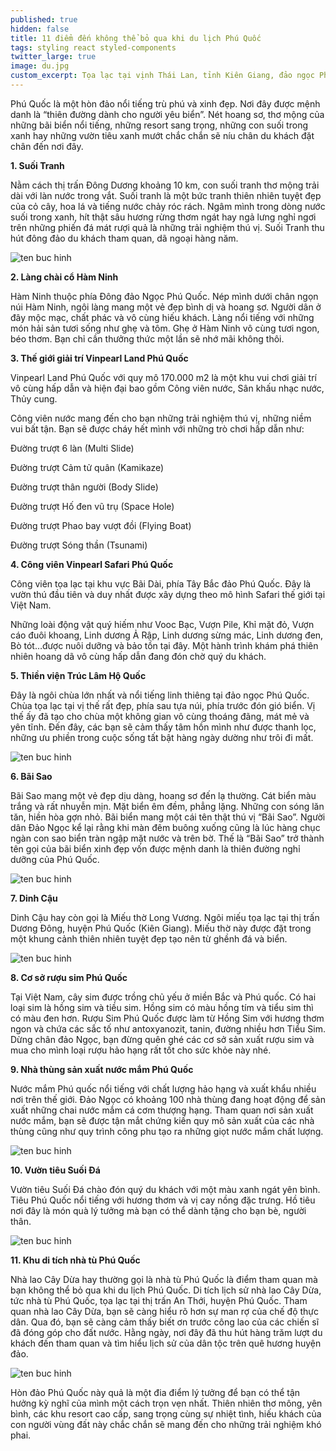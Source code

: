 ```yaml
---
published: true
hidden: false
title: 11 điểm đến không thể bỏ qua khi du lịch Phú Quốc
tags: styling react styled-components
twitter_large: true
image: du.jpg
custom_excerpt: Tọa lạc tại vịnh Thái Lan, tỉnh Kiên Giang, đảo ngọc Phú Quốc vẫn lưu giữ cho mình vẻ đẹp hoang sơ, thơ mộng. Đặt chân đến hòn đảo này, du khách không thể bỏ qua 11 điểm tham quan vô cùng hấp dẫn dưới đây.
---
```


Phú Quốc là một hòn đảo nổi tiếng trù phú và xinh đẹp. Nơi đây được mệnh danh là “thiên đường dành cho người yêu biển”. Nét hoang sơ, thơ mộng của những bãi biển nổi tiếng, những resort sang trọng, những con suối trong xanh hay những vườn tiêu xanh mướt chắc chắn sẽ níu chân du khách đặt chân đến nơi đây.

**1. Suối Tranh**

Nằm cách thị trấn Đông Dương khoảng 10 km, con suối tranh thơ mộng trải dài với làn nước trong vắt. Suối tranh là một bức tranh thiên nhiên tuyệt đẹp của cỏ cây, hoa lá và tiếng nước chảy róc rách. Ngâm mình trong dòng nước suối trong xanh, hít thật sâu hương rừng thơm ngát hay ngả lưng nghỉ ngơi trên những phiến đá mát rượi quả là những trải nghiệm thú vị. Suối Tranh thu hút đông đảo du khách tham quan, dã ngoại hàng năm.

![ten buc hinh](https://images.foody.vn/res/g5/41540/prof/s576x330/foody-mobile-1-jpg-764-636268939999230286.jpg "ten buc hinh")

**2. Làng chài cổ Hàm Ninh**

Hàm Ninh thuộc phía Đông đảo Ngọc Phú Quốc. Nép mình dưới chân ngọn núi Hàm Ninh, ngôi làng mang một vẻ đẹp bình dị và hoang sơ. Người dân ở đây mộc mạc, chất phác và vô cùng hiếu khách. Làng nổi tiếng với những món hải sản tươi sống như ghẹ và tôm. Ghẹ ở Hàm Ninh vô cùng tươi ngon, béo thơm. Bạn chỉ cần thưởng thức một lần sẽ nhớ mãi không thôi.



**3. Thế giới giải trí Vinpearl Land Phú Quốc**

Vinpearl Land Phú Quốc với quy mô 170.000 m2 là một khu vui chơi giải trí vô cùng hấp dẫn và hiện đại bao gồm Công viên nước, Sân khấu nhạc nước, Thủy cung.



Công viên nước mang đến cho bạn những trải nghiệm thú vị, những niềm vui bất tận. Bạn sẽ được cháy hết mình với những trò chơi hấp dẫn như:

Đường trượt 6 làn (Multi Slide)

Đường trượt Cảm tử quân (Kamikaze)

Đường trượt thân người (Body Slide)

Đường trượt Hố đen vũ trụ (Space Hole)

Đường trượt Phao bay vượt đồi (Flying Boat)

Đường trượt Sóng thần (Tsunami)

**4. Công viên Vinpearl Safari Phú Quốc**

Công viên tọa lạc tại khu vực Bãi Dài, phía Tây Bắc đảo Phú Quốc. Đây là vườn thú đầu tiên và duy nhất được xây dựng theo mô hình Safari thế giới tại Việt Nam.



Những loài động vật quý hiếm như Vooc Bạc, Vượn Pile, Khỉ mặt đỏ, Vượn cáo đuôi khoang, Linh dương Ả Rập, Linh dương sừng mác, Linh dương đen, Bò tót…được nuôi dưỡng và bảo tồn tại đây. Một hành trình khám phá thiên nhiên hoang dã vô cùng hấp dẫn đang đón chờ quý du khách.

**5. Thiền viện Trúc Lâm Hộ Quốc**

Đây là ngôi chùa lớn nhất và nổi tiếng linh thiêng tại đảo ngọc Phú Quốc. Chùa tọa lạc tại vị thế rất đẹp, phía sau tựa núi, phía trước đón gió biển. Vị thế ấy đã tạo cho chùa một không gian vô cùng thoáng đãng, mát mẻ và yên tĩnh. Đến đây, các bạn sẽ cảm thấy tâm hồn mình như được thanh lọc, những ưu phiền trong cuộc sống tất bật hàng ngày dường như trôi đi mất.

![ten buc hinh](https://media.laodong.vn/Storage/newsportal/2018/1/30/589227/01.jpg "ten buc hinh")

**6. Bãi Sao**

Bãi Sao mang một vẻ đẹp dịu dàng, hoang sơ đến lạ thường. Cát biển màu trắng và rất nhuyễn mịn. Mặt biển êm đềm, phẳng lặng. Những con sóng lăn tăn, hiền hòa gợn nhỏ. Bãi biển mang một cái tên thật thú vị “Bãi Sao”. Người dân Đảo Ngọc kể lại rằng khi màn đêm buông xuống cũng là lúc hàng chục ngàn con sao biển tràn ngập mặt nước và trên bờ. Thế là “Bãi Sao” trở thành tên gọi của bãi biển xinh đẹp vốn được mệnh danh là thiên đường nghỉ dưỡng của Phú Quốc.

![ten buc hinh](https://www.vntrip.vn/cam-nang/wp-content/uploads/2017/09/bai-sao-phu-quoc-e1506329625499.jpg "ten buc hinh")

**7. Dinh Cậu**

Dinh Cậu hay còn gọi là Miếu thờ Long Vương. Ngôi miếu tọa lạc tại thị trấn Dương Đông, huyện Phú Quốc (Kiên Giang). Miếu thờ này được đặt trong một khung cảnh thiên nhiên tuyệt đẹp tạo nên từ ghềnh đá và biển.

![ten buc hinh](https://statics.vntrip.vn/data-v2/data-guide/img_content/1474872284_dinh-cau-phu-quoc.jpg "ten buc hinh")

**8. Cơ sở rượu sim Phú Quốc**

Tại Việt Nam, cây sim được trồng chủ yếu ở miền Bắc và Phú quốc. Có hai loại sim là hồng sim và tiều sim. Hồng sim có màu hồng tím và tiểu sim thì có màu đen hơn. Rượu Sim Phú Quốc được làm từ Hồng Sim với hương thơm ngon và chứa các sắc tố như antoxyanozit, tanin, đường nhiều hơn Tiểu Sim. Dừng chân đảo Ngọc, bạn đừng quên ghé các cơ sở sản xuất rượu sim và mua cho mình loại rượu hảo hạng rất tốt cho sức khỏe này nhé.


**9. Nhà thùng sản xuất nước mắm Phú Quốc**

Nước mắm Phú quốc nổi tiếng với chất lượng hảo hạng và xuất khẩu nhiều nơi trên thế giới. Đảo Ngọc có khoảng 100 nhà thùng đang hoạt động để sản xuất những chai nước mắm cá cơm thượng hạng. Tham quan nơi sản xuất nước mắm, bạn sẽ được tận mắt chứng kiến quy mô sản xuất của các nhà thùng cũng như quy trình công phu tạo ra những giọt nước mắm chất lượng.

![ten buc hinh](http://divui.com/blog/wp-content/uploads/2017/01/nha-thung-nuoc-mam-a2.jpg "ten buc hinh")

**10. Vườn tiêu Suối Đá**

Vườn tiêu Suối Đá chào đón quý du khách với một màu xanh ngát yên bình. Tiêu Phú Quốc nổi tiếng với hương thơm và vị cay nồng đặc trưng. Hồ tiêu nơi đây là món quà lý tưởng mà bạn có thể dành tặng cho bạn bè, người thân.

![ten buc hinh](https://media.gody.vn/images/kien-giang/vuon-tieu-suoi-da/12-2016/20161201022816-vuon-tieu-phu-quoc-gody-(3).jpg "ten buc hinh")

**11. Khu di tích nhà tù Phú Quốc**

Nhà lao Cây Dừa hay thường gọi là nhà tù Phú Quốc là điểm tham quan mà bạn không thể bỏ qua khi du lịch Phú Quốc. Di tích lịch sử nhà lao Cây Dừa, tức nhà tù Phú Quốc, tọa lạc tại thị trấn An Thới, huyện Phú Quốc. Tham quan nhà lao Cây Dừa, bạn sẽ càng hiểu rõ hơn sự man rợ của chế độ thực dân. Qua đó, bạn sẽ càng cảm thấy biết ơn trước công lao của các chiến sĩ đã đóng góp cho đất nước. Hằng ngày, nơi đây đã thu hút hàng trăm lượt du khách đến tham quan và tìm hiểu lịch sử của dân tộc trên quê hương huyện đảo.

![ten buc hinh](https://innotour.vn/wp-content/uploads/2017/10/%C4%90ie%CC%82%CC%89m_danh_tu%CC%80_binh-1.jpg "ten buc hinh")

Hòn đảo Phú Quốc này quả là một đia điểm lý tưởng để bạn có thể tận hưởng kỳ nghĩ của mình một cách trọn vẹn nhất. Thiên nhiên thơ mông, yên bình, các khu resort cao cấp, sang trọng cùng sự nhiệt tình, hiếu khách của con người vùng đất này chắc chắn sẽ mang đến cho những trải nghiệm khó phai.